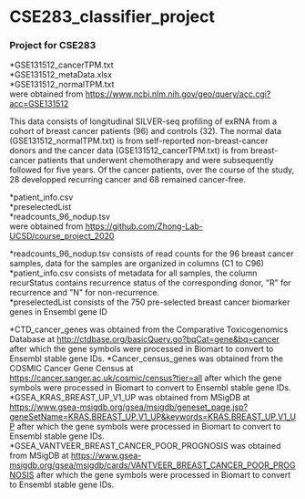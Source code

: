 # CSE283_classifier_project
### Project for CSE283


*GSE131512_cancerTPM.txt  
*GSE131512_metaData.xlsx  
*GSE131512_normalTPM.txt  
were obtained from https://www.ncbi.nlm.nih.gov/geo/query/acc.cgi?acc=GSE131512  

This data consists of longitudinal SILVER-seq profiling of exRNA from a cohort of breast cancer patients (96) and controls (32). The normal data (GSE131512_normalTPM.txt) is from self-reported non-breast-cancer donors and the cancer data (GSE131512_cancerTPM.txt) is from breast-cancer patients that underwent chemotherapy and were subsequently followed for five years. Of the cancer patients, over the course of the study, 28 developped recurring cancer and 68 remained cancer-free. 

*patient_info.csv  
*preselectedList  
*readcounts_96_nodup.tsv  
were obtained from https://github.com/Zhong-Lab-UCSD/course_project_2020  

*readcounts_96_nodup.tsv consists of read counts for the 96 breast cancer samples, data for the samples are organized in columns (C1 to C96)  
*patient_info.csv consists of metadata for all samples, the column recurStatus contains recurrence status of the corresponding donor, "R" for recurrence and "N" for non-recurrence.  
*preselectedList consists of the 750 pre-selected breast cancer biomarker genes in Ensembl gene ID

*CTD_cancer_genes was obtained from the Comparative Toxicogenomics Database at http://ctdbase.org/basicQuery.go?bqCat=gene&bq=cancer after which the gene symbols were processed in Biomart to convert to Ensembl stable gene IDs. 
*Cancer_census_genes was obtained from the COSMIC Cancer Gene Census at https://cancer.sanger.ac.uk/cosmic/census?tier=all after which the gene symbols were processed in Biomart to convert to Ensembl stable gene IDs. 
*GSEA_KRAS_BREAST_UP_V1_UP was obtained from MSigDB at https://www.gsea-msigdb.org/gsea/msigdb/geneset_page.jsp?geneSetName=KRAS.BREAST_UP.V1_UP&keywords=KRAS.BREAST_UP.V1_UP after which the gene symbols were processed in Biomart to convert to Ensembl stable gene IDs. 
*GSEA_VANTVEER_BREAST_CANCER_POOR_PROGNOSIS was obtained from MSigDB at https://www.gsea-msigdb.org/gsea/msigdb/cards/VANTVEER_BREAST_CANCER_POOR_PROGNOSIS after which the gene symbols were processed in Biomart to convert to Ensembl stable gene IDs. 




